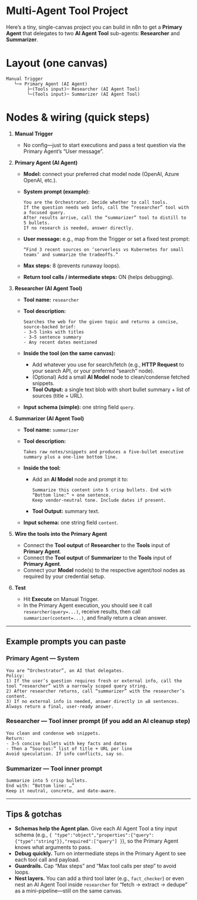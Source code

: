 # Multi-Agent Tool Project

Here’s a tiny, single-canvas project you can build in n8n to get a **Primary Agent** that delegates to two **AI Agent Tool** sub-agents: **Researcher** and **Summarizer**.

# Layout (one canvas)

```
Manual Trigger
   └─> Primary Agent (AI Agent)
        ├─(Tools input)─ Researcher (AI Agent Tool)
        └─(Tools input)─ Summarizer (AI Agent Tool)
```

# Nodes & wiring (quick steps)

1. **Manual Trigger**

   * No config—just to start executions and pass a test question via the Primary Agent’s “User message”.

2. **Primary Agent (AI Agent)**

   * **Model:** connect your preferred chat model node (OpenAI, Azure OpenAI, etc.).
   * **System prompt (example):**

     ```
     You are the Orchestrator. Decide whether to call tools.
     If the question needs web info, call the “researcher” tool with a focused query.
     After results arrive, call the “summarizer” tool to distill to 5 bullets.
     If no research is needed, answer directly.
     ```
   * **User message:** e.g., map from the Trigger or set a fixed test prompt:

     ```
     “Find 3 recent sources on ‘serverless vs Kubernetes for small teams’ and summarize the tradeoffs.”
     ```
   * **Max steps:** 8 (prevents runaway loops).
   * **Return tool calls / intermediate steps:** ON (helps debugging).

3. **Researcher (AI Agent Tool)**

   * **Tool name:** `researcher`
   * **Tool description:**

     ```
     Searches the web for the given topic and returns a concise, source-backed brief:
     - 3–5 links with titles
     - 3–5 sentence summary
     - Any recent dates mentioned
     ```
   * **Inside the tool (on the same canvas):**

     * Add whatever you use for search/fetch (e.g., **HTTP Request** to your search API, or your preferred “search” node).
     * (Optional) Add a small **AI Model** node to clean/condense fetched snippets.
     * **Tool Output:** a single text blob with short bullet summary + list of sources (title + URL).
   * **Input schema (simple):** one string field `query`.

4. **Summarizer (AI Agent Tool)**

   * **Tool name:** `summarizer`
   * **Tool description:**

     ```
     Takes raw notes/snippets and produces a five-bullet executive summary plus a one-line bottom line.
     ```
   * **Inside the tool:**

     * Add an **AI Model** node and prompt it to:

       ```
       Summarize this content into 5 crisp bullets. End with “Bottom line:” + one sentence.
       Keep vendor-neutral tone. Include dates if present.
       ```
     * **Tool Output:** summary text.
   * **Input schema:** one string field `content`.

5. **Wire the tools into the Primary Agent**

   * Connect the **Tool output** of **Researcher** to the **Tools** input of **Primary Agent**.
   * Connect the **Tool output** of **Summarizer** to the **Tools** input of **Primary Agent**.
   * Connect your **Model** node(s) to the respective agent/tool nodes as required by your credential setup.

6. **Test**

   * Hit **Execute** on Manual Trigger.
   * In the Primary Agent execution, you should see it call `researcher(query=...)`, receive results, then call `summarizer(content=...)`, and finally return a clean answer.

---

## Example prompts you can paste

### Primary Agent — System

```
You are “Orchestrator”, an AI that delegates.
Policy:
1) If the user’s question requires fresh or external info, call the tool “researcher” with a narrowly scoped query string.
2) After researcher returns, call “summarizer” with the researcher’s content.
3) If no external info is needed, answer directly in ≤8 sentences.
Always return a final, user-ready answer.
```

### Researcher — Tool inner prompt (if you add an AI cleanup step)

```
You clean and condense web snippets.
Return:
- 3–5 concise bullets with key facts and dates
- Then a “Sources:” list of title + URL per line
Avoid speculation. If info conflicts, say so.
```

### Summarizer — Tool inner prompt

```
Summarize into 5 crisp bullets.
End with: “Bottom line: …”
Keep it neutral, concrete, and date-aware.
```

---

## Tips & gotchas

* **Schemas help the Agent plan.** Give each AI Agent Tool a tiny input schema (e.g., `{ "type":"object","properties":{"query":{"type":"string"}},"required":["query"] }`), so the Primary Agent knows what arguments to pass.
* **Debug quickly.** Turn on intermediate steps in the Primary Agent to see each tool call and payload.
* **Guardrails.** Cap “Max steps” and “Max tool calls per step” to avoid loops.
* **Nest layers.** You can add a third tool later (e.g., `fact_checker`) or even nest an AI Agent Tool inside `researcher` for “fetch → extract → dedupe” as a mini-pipeline—still on the same canvas.


